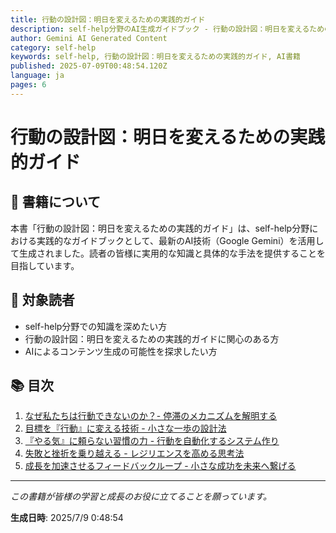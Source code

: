 ```yaml
---
title: 行動の設計図：明日を変えるための実践的ガイド
description: self-help分野のAI生成ガイドブック - 行動の設計図：明日を変えるための実践的ガイド
author: Gemini AI Generated Content
category: self-help
keywords: self-help, 行動の設計図：明日を変えるための実践的ガイド, AI書籍
published: 2025-07-09T00:48:54.120Z
language: ja
pages: 6
---
```


# 行動の設計図：明日を変えるための実践的ガイド

## 📖 書籍について

本書「行動の設計図：明日を変えるための実践的ガイド」は、self-help分野における実践的なガイドブックとして、最新のAI技術（Google Gemini）を活用して生成されました。読者の皆様に実用的な知識と具体的な手法を提供することを目指しています。

## 🎯 対象読者

- self-help分野での知識を深めたい方
- 行動の設計図：明日を変えるための実践的ガイドに関心のある方
- AIによるコンテンツ生成の可能性を探求したい方

## 📚 目次

1. [なぜ私たちは行動できないのか？- 停滞のメカニズムを解明する](./chapter-1.md)
2. [目標を『行動』に変える技術 - 小さな一歩の設計法](./chapter-2.md)
3. [『やる気』に頼らない習慣の力 - 行動を自動化するシステム作り](./chapter-3.md)
4. [失敗と挫折を乗り越える - レジリエンスを高める思考法](./chapter-4.md)
5. [成長を加速させるフィードバックループ - 小さな成功を未来へ繋げる](./chapter-5.md)

---

*この書籍が皆様の学習と成長のお役に立てることを願っています。*

**生成日時**: 2025/7/9 0:48:54
